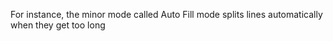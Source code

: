 For instance, the minor mode called Auto Fill mode splits lines automatically when they get too long